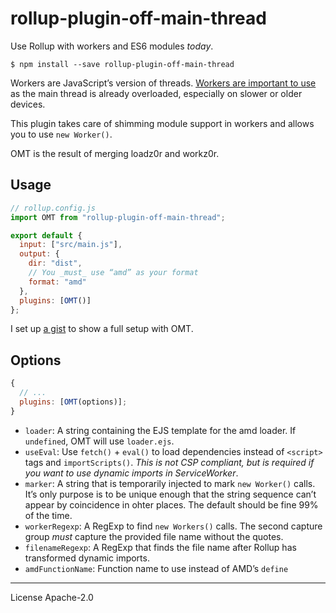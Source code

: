 # rollup-plugin-off-main-thread

Use Rollup with workers and ES6 modules _today_.

```
$ npm install --save rollup-plugin-off-main-thread
```

Workers are JavaScript’s version of threads. [Workers are important to use][when workers] as the main thread is already overloaded, especially on slower or older devices.

This plugin takes care of shimming module support in workers and allows you to use `new Worker()`.

OMT is the result of merging loadz0r and workz0r.

## Usage

```js
// rollup.config.js
import OMT from "rollup-plugin-off-main-thread";

export default {
  input: ["src/main.js"],
  output: {
    dir: "dist",
    // You _must_ use “amd” as your format
    format: "amd"
  },
  plugins: [OMT()]
};
```

I set up [a gist] to show a full setup with OMT.

## Options

```js
{
  // ...
  plugins: [OMT(options)];
}
```

- `loader`: A string containing the EJS template for the amd loader. If `undefined`, OMT will use `loader.ejs`.
- `useEval`: Use `fetch()` + `eval()` to load dependencies instead of `<script>` tags and `importScripts()`. _This is not CSP compliant, but is required if you want to use dynamic imports in ServiceWorker_.
- `marker`: A string that is temporarily injected to mark `new Worker()` calls. It’s only purpose is to be unique enough that the string sequence can’t appear by coincidence in ohter places. The default should be fine 99% of the time.
- `workerRegexp`: A RegExp to find `new Workers()` calls. The second capture group _must_ capture the provided file name without the quotes.
- `filenameRegexp`: A RegExp that finds the file name after Rollup has transformed dynamic imports.
- `amdFunctionName`: Function name to use instead of AMD’s `define`

[when workers]: https://dassur.ma/things/when-workers
[a gist]: https://gist.github.com/surma/a02db7b53eb3e7870bf539b906ff6ff6

---

License Apache-2.0
